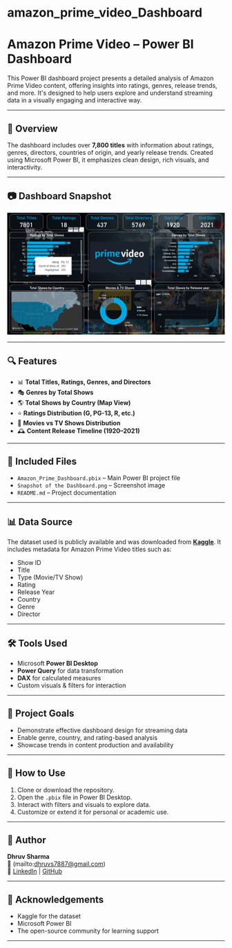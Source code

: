 # amazon_prime_video_Dashboard
# Amazon Prime Video – Power BI Dashboard

This Power BI dashboard project presents a detailed analysis of Amazon Prime Video content, offering insights into ratings, genres, release trends, and more. It's designed to help users explore and understand streaming data in a visually engaging and interactive way.

---

## 📌 Overview

The dashboard includes over **7,800 titles** with information about ratings, genres, directors, countries of origin, and yearly release trends. Created using Microsoft Power BI, it emphasizes clean design, rich visuals, and interactivity.

---

## 📷 Dashboard Snapshot

![Dashboard Preview](Snapshot%20of%20the%20Dashboard.png)

---

## 🔍 Features

- 📊 **Total Titles, Ratings, Genres, and Directors**
- 🎭 **Genres by Total Shows**
- 🌎 **Total Shows by Country (Map View)**
- ⭐ **Ratings Distribution (G, PG-13, R, etc.)**
- 🧬 **Movies vs TV Shows Distribution**
- 🕰️ **Content Release Timeline (1920–2021)**

---

## 📁 Included Files

- `Amazon_Prime_Dashboard.pbix` – Main Power BI project file  
- `Snapshot of the Dashboard.png` – Screenshot image  
- `README.md` – Project documentation

---

## 📊 Data Source

The dataset used is publicly available and was downloaded from **[Kaggle](https://www.kaggle.com/)**. It includes metadata for Amazon Prime Video titles such as:

- Show ID  
- Title  
- Type (Movie/TV Show)  
- Rating  
- Release Year  
- Country  
- Genre  
- Director

---

## 🛠 Tools Used

- Microsoft **Power BI Desktop**  
- **Power Query** for data transformation  
- **DAX** for calculated measures  
- Custom visuals & filters for interaction

---

## 🎯 Project Goals

- Demonstrate effective dashboard design for streaming data  
- Enable genre, country, and rating-based analysis  
- Showcase trends in content production and availability  

---

## 🚀 How to Use

1. Clone or download the repository.
2. Open the `.pbix` file in Power BI Desktop.
3. Interact with filters and visuals to explore data.
4. Customize or extend it for personal or academic use.

---

## 👤 Author

**Dhruv Sharma**  
📧 (mailto:dhruvs7887@gmail.com)  
🔗 [LinkedIn](https://www.linkedin.com/in/dhruvsharma7887/) | [GitHub](https://github.com/dhruvsharma7)

---

## 🙏 Acknowledgements

- Kaggle for the dataset  
- Microsoft Power BI  
- The open-source community for learning support

---

